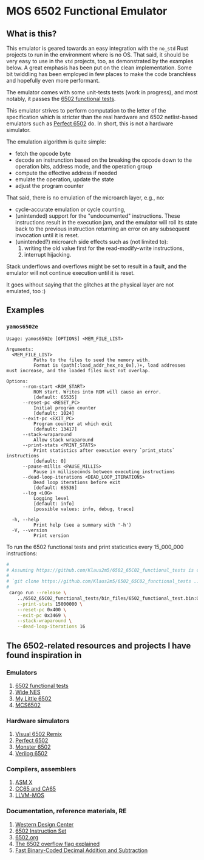 # MOS 6502 Functional Emulator

## What is this?

This emulator is geared towards an easy integration with the `no_std` Rust projects
to run in the environment where is no OS. That said, it should be very easy to use
in the `std` projects, too, as demonstrated by the examples below. A great emphasis
has been put on the clean implementation. Some bit twiddling has been employed in
few places to make the code branchless and hopefully even more performant.

The emulator comes with some unit-tests tests (work in progress), and most notably,
it passes the [6502 functional tests](https://github.com/Klaus2m5/6502_65C02_functional_tests).

This emulator strives to perform computation to the letter of the specification which
is stricter than the real hardware and 6502 netlist-based emulators such as
[Perfect 6502](https://github.com/mist64/perfect6502) do. In short, this is not a hardware
simulator.

The emulation algorithm is quite simple:

* fetch the opcode byte
* decode an instrunction based on the breaking the opcode down to the operation
  bits, address mode, and the operation group
* compute the effective address if needed
* emulate the operation, update the state
* adjust the program counter

That said, there is no emulation of the microarch layer, e.g., no:

* cycle-accurate emulation or cycle counting,
* (unintended) support for the "undocumented" instructions. These instructions
  result in the execution jam, and the emulator will roll its state back to the
  previous instruction returning an error on any subsequent invocation until
  it is reset.
* (unintended?) microarch side effects such as (not limited to):
    1. writing the old value first for the read-modify-write instructions,
    2. interrupt hijacking.

Stack underflows and overflows might be set to result in a fault, and the emulator
will not continue execution until it is reset.

It goes without saying that the glitches at the physical layer are not emulated,
too :)

## Examples

### `yamos6502e`

```text
Usage: yamos6502e [OPTIONS] <MEM_FILE_LIST>

Arguments:
  <MEM_FILE_LIST>
          Paths to the files to seed the memory with.
          Format is (path[:load_addr_hex_no_0x],)+, load addresses must increase, and the loaded files must not overlap.

Options:
      --rom-start <ROM_START>
          ROM start. Writes into ROM will cause an error.
          [default: 65535]
      --reset-pc <RESET_PC>
          Initial program counter
          [default: 1024]
      --exit-pc <EXIT_PC>
          Program counter at which exit
          [default: 13417]
      --stack-wraparound
          Allow stack wraparound
      --print-stats <PRINT_STATS>
          Print statistics after execution every `print_stats` instructions
          [default: 0]
      --pause-millis <PAUSE_MILLIS>
          Pause in milliseconds between executing instructions
      --dead-loop-iterations <DEAD_LOOP_ITERATIONS>
          Dead loop iterations before exit          
          [default: 65536]          
      --log <LOG>
          Logging level          
          [default: info]
          [possible values: info, debug, trace]

  -h, --help
          Print help (see a summary with '-h')
  -V, --version
          Print version
```

To run the 6502 functional tests and print staticstics every 15_000_000 instructions:

```sh
#
# Assuming https://github.com/Klaus2m5/6502_65C02_functional_tests is cloned one directory above:
# 
# `git clone https://github.com/Klaus2m5/6502_65C02_functional_tests ../6502_65C02_functional_tests
#
 cargo run --release \
    ../6502_65C02_functional_tests/bin_files/6502_functional_test.bin:0000 \
    --print-stats 15000000 \
    --reset-pc 0x400 \
    --exit-pc 0x3469 \
    --stack-wraparound \
    --dead-loop-iterations 16
```

## The 6502-related resources and projects I have found inspiration in

### Emulators

1. [6502 functional tests](https://github.com/Klaus2m5/6502_65C02_functional_tests)
2. [Wide NES](https://github.com/daniel5151/ANESE)
3. [My Little 6502](https://github.com/C-Chads/MyLittle6502)
4. [MCS6502](https://github.com/bzotto/MCS6502)

### Hardware simulators

1. [Visual 6502 Remix](https://floooh.github.io/visual6502remix/)
2. [Perfect 6502](https://github.com/mist64/perfect6502)
3. [Monster 6502](https://monster6502.com/)
4. [Verilog 6502](http://www.aholme.co.uk/6502/Main.htm)

### Compilers, assemblers

1. [ASM X](https://github.com/db-electronics/asmx)
2. [CC65 and CA65](https://github.com/cc65/cc65)
3. [LLVM-MOS](https://github.com/llvm-mos/llvm-mos)

### Documentation, reference materials, RE

1. [Western Design Center](https://www.westerndesigncenter.com/)
2. [6502 Instruction Set](https://www.masswerk.at/6502/6502_instruction_set.html)
3. [6502.org](http://6502.org/)
4. [The 6502 overflow flag explained](https://www.righto.com/2012/12/the-6502-overflow-flag-explained.html)
5. [Fast Binary-Coded Decimal Addition and Subtraction](https://tavianator.com/2011/bcd.html)

